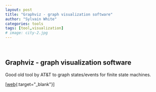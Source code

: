 ```yaml
---
layout: post
title: "Graphviz - graph visualization software"
author: "Sylvain White"
categories: tools
tags: [tool,visualization]
# image: city-2.jpg
---
```

<br/>

## Graphviz - graph visualization software

Good old tool by AT&T to graph states/events for finite state machines.

[[web](https://graphviz.gitlab.io/){:target="_blank"}]
